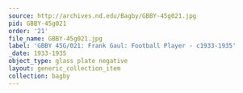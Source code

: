 ```yaml
---
source: http://archives.nd.edu/Bagby/GBBY-45g021.jpg
pid: GBBY-45g021
order: '21'
file_name: GBBY-45g021.jpg
label: 'GBBY 45G/021: Frank Gaul: Football Player - c1933-1935'
_date: 1933-1935
object_type: glass plate negative
layout: generic_collection_item
collection: bagby
---
```

